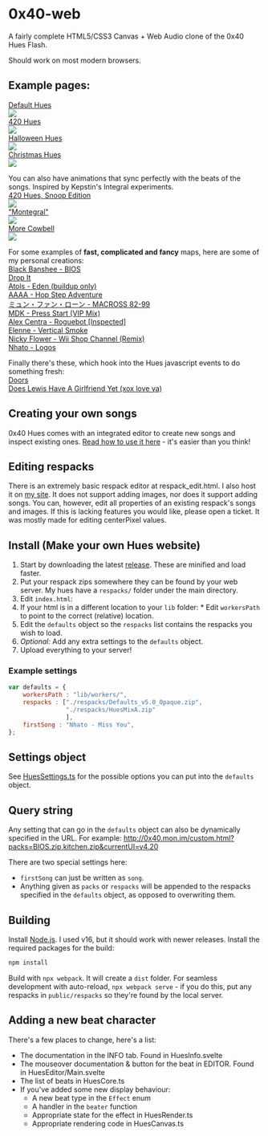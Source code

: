 # 0x40-web
A fairly complete HTML5/CSS3 Canvas + Web Audio clone of the 0x40 Hues Flash.

Should work on most modern browsers.

## Example pages:  
[Default Hues  
![](docs/img/hues_default.png)](http://0x40.mon.im/)  
[420 Hues  
![](docs/img/hues_420.png)](http://420.mon.im/)  
[Halloween Hues  
![](docs/img/hues_hlwn.png)](http://spook.mon.im/)  
[Christmas Hues  
![](docs/img/hues_xmas.png)](http://xmas.mon.im/)  

You can also have animations that sync perfectly with the beats of the songs. Inspired by Kepstin's Integral experiments.  
[420 Hues, Snoop Edition  
![](docs/img/hues_snoop.png)](http://420.mon.im/snoop.html)  
["Montegral"  
![](docs/img/hues_montegral.png)](http://0x40.mon.im/montegral.html)  
[More Cowbell  
![](docs/img/hues_cowbell.png)](https://0x40.mon.im/cowbell.html)  

For some examples of **fast, complicated and fancy** maps, here are some of my personal creations:  
[Black Banshee - BIOS](https://0x40.mon.im/custom.html?packs=BIOS.zip)  
[Drop It](https://0x40.mon.im/custom.html?packs=drop_it.zip)  
[Atols - Eden (buildup only)](https://0x40.mon.im/custom.html?packs=eden.zip)  
[AAAA - Hop Step Adventure](https://0x40.mon.im/custom.html?packs=hopstep.zip)  
[ミュン・ファン・ローン - MACROSS 82-99](https://0x40.mon.im/custom.html?packs=macross.zip)  
[MDK - Press Start (VIP Mix)](https://0x40.mon.im/custom.html?packs=press_start.zip)  
[Alex Centra - Roguebot [Inspected]](https://0x40.mon.im/custom.html?packs=roguebot.zip)  
[Elenne - Vertical Smoke](https://0x40.mon.im/custom.html?packs=smoke.zip)  
[Nicky Flower - Wii Shop Channel (Remix)](https://0x40.mon.im/custom.html?packs=wii_remix.zip)  
[Nhato - Logos](https://0x40.mon.im/custom.html?packs=logos.zip)  

Finally there's these, which hook into the Hues javascript events to do something fresh:  
[Doors](https://0x40.mon.im/doors.html)  
[Does Lewis Have A Girlfriend Yet (xox love ya)](https://0x40.mon.im/lewis.html)  

## Creating your own songs
0x40 Hues comes with an integrated editor to create new songs and inspect existing ones.
[Read how to use it here](https://github.com/mon/0x40-web/blob/master/docs/Editor.md) - it's easier than you think!

## Editing respacks
There is an extremely basic respack editor at respack_edit.html. I also host it
on [my site](https://0x40.mon.im/respack_edit.html). It does not support adding
images, nor does it support adding songs. You can, however, edit all properties
of an existing respack's songs and images. If this is lacking features you would
like, please open a ticket. It was mostly made for editing centerPixel values.

## Install (Make your own Hues website)
1. Start by downloading the latest [release](https://github.com/mon/0x40-web/releases). These are minified and load faster.
2. Put your respack zips somewhere they can be found by your web server. My hues have a `respacks/` folder under the main directory.
3. Edit `index.html`:
  1. If your html is in a different location to your `lib` folder:
    * Edit `workersPath` to point to the correct (relative) location.
  3. Edit the `defaults` object so the `respacks` list contains the respacks you wish to load.
  3. *Optional:* Add any extra settings to the `defaults` object.
  4. Upload everything to your server!

### Example settings  
```javascript
var defaults = {
    workersPath : "lib/workers/",
    respacks : ["./respacks/Defaults_v5.0_Opaque.zip", 
                "./respacks/HuesMixA.zip"
                ],
    firstSong : "Nhato - Miss You",
};
```

## Settings object  
See [HuesSettings.ts](./src/js/HuesSettings.ts#L10) for the possible options you
can put into the `defaults` object.

## Query string
Any setting that can go in the `defaults` object can also be dynamically specified in the URL.
For example: http://0x40.mon.im/custom.html?packs=BIOS.zip,kitchen.zip&currentUI=v4.20

There are two special settings here:
* `firstSong` can just be written as `song`.
* Anything given as `packs` or `respacks` will be appended to the respacks
  specified in the `defaults` object, as opposed to overwriting them.

## Building
Install [Node.js](https://nodejs.org/en/). I used v16, but it should work with newer releases.
Install the required packages for the build:
```bash
npm install
```
Build with `npx webpack`. It will create a `dist` folder. For seamless
development with auto-reload, `npx webpack serve` - if you do this, put any
respacks in `public/respacks` so they're found by the local server.

## Adding a new beat character
There's a few places to change, here's a list:
- The documentation in the INFO tab. Found in HuesInfo.svelte
- The mouseover documentation & button for the beat in EDITOR. Found in HuesEditor/Main.svelte
- The list of beats in HuesCore.ts
- If you've added some new display behaviour:
  - A new beat type in the `Effect` enum
  - A handler in the `beater` function
  - Appropriate state for the effect in HuesRender.ts
  - Appropriate rendering code in HuesCanvas.ts
